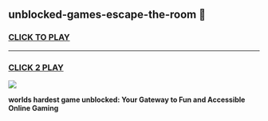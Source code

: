 
## unblocked-games-escape-the-room 👋
<h3>
<a href="https://premium.freeplayer.one?title=unblocked-games-escape-the-room&ref=14F">CLICK TO PLAY</a></h3>
<hr>

<h3>
<a href="https://premium.freeplayer.one?title=unblocked-games-escape-the-room&ref=14F">CLICK 2 PLAY</a>
  
</h3>

<a href="https://premium.freeplayer.one?title=unblocked-games-escape-the-room&ref=12F/"><img src="https://clearcache.store/games.png"></a>


**worlds hardest game unblocked: Your Gateway to Fun and Accessible Online Gaming**
